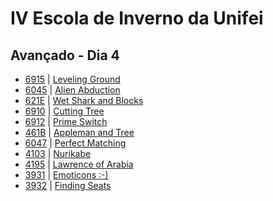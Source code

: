 # IV Escola de Inverno da Unifei

## Avançado - Dia 4
- [6915]() | [Leveling Ground](https://icpcarchive.ecs.baylor.edu/index.php?option=onlinejudge&page=show_problem&problem=4927)
- [6045]() | [Alien Abduction](https://icpcarchive.ecs.baylor.edu/index.php?option=onlinejudge&page=show_problem&problem=4056)
- [621E]() | [Wet Shark and Blocks](http://codeforces.com/problemset/problem/621/E)
- [6910]() | [Cutting Tree](https://icpcarchive.ecs.baylor.edu/index.php?option=onlinejudge&page=show_problem&problem=4922)
- [6912]() | [Prime Switch](https://icpcarchive.ecs.baylor.edu/index.php?option=onlinejudge&page=show_problem&problem=4924)
- [461B]() | [Appleman and Tree](http://codeforces.com/problemset/problem/461/B)
- [6047]() | [Perfect Matching](https://icpcarchive.ecs.baylor.edu/index.php?option=onlinejudge&page=show_problem&problem=4058)
- [4103]() | [Nurikabe](https://icpcarchive.ecs.baylor.edu/index.php?option=onlinejudge&page=show_problem&problem=2104)
- [4195]() | [Lawrence of Arabia](https://icpcarchive.ecs.baylor.edu/index.php?option=onlinejudge&page=show_problem&problem=2196)
- [3931]() | [Emoticons :-)](https://icpcarchive.ecs.baylor.edu/index.php?option=onlinejudge&page=show_problem&problem=1932)
- [3932]() | [Finding Seats](https://icpcarchive.ecs.baylor.edu/index.php?option=onlinejudge&page=show_problem&problem=1933)

